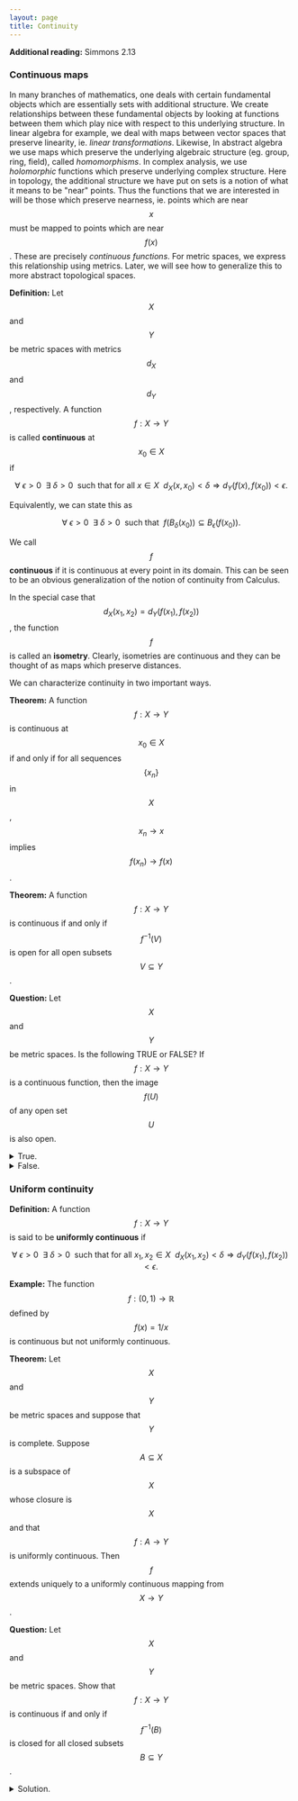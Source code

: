 ```yaml
---
layout: page
title: Continuity
---
```


**Additional reading:** Simmons 2.13

### Continuous maps
In many branches of mathematics, one deals with certain fundamental objects which are essentially sets with additional structure.
We create relationships between these fundamental objects by looking at functions between them which play nice with respect to this underlying structure.
In linear algebra for example, we deal with maps between vector spaces that preserve linearity, ie. *linear transformations*.
Likewise, In abstract algebra we use maps which preserve the underlying algebraic structure (eg. group, ring, field), called *homomorphisms*.
In complex analysis, we use *holomorphic* functions which preserve underlying complex structure.
Here in topology, the additional structure we have put on sets is a notion of what it means to be "near" points.
Thus the functions that we are interested in will be those which preserve nearness, ie. points which are near $$x$$ must be mapped to points which are near $$f(x)$$.
These are precisely *continuous functions*.
For metric spaces, we express this relationship using metrics.  Later, we will see how to generalize this to more abstract topological spaces.

**Definition:** Let $$X$$ and $$Y$$ be metric spaces with metrics $$d_X$$ and $$d_Y$$, respectively.  A function $$f: X\rightarrow Y$$ is called **continuous** at $$x_0\in X$$ if

$$\forall\ \epsilon>0\ \ \exists\ \delta>0\ \ \text{such that for all $x\in X$}\ \ d_X(x,x_0) < \delta\Rightarrow d_Y(f(x),f(x_0)) < \epsilon.$$

Equivalently, we can state this as

$$\forall\ \epsilon>0\ \ \exists\ \delta>0\ \ \text{such that}\ \ f(B_\delta(x_0))\subseteq B_\epsilon(f(x_0)).$$

We call $$f$$ **continuous** if it is continuous at every point in its domain.  This can be seen to be an obvious generalization of the notion of continuity from Calculus.

In the special case that $$d_X(x_1,x_2) = d_Y(f(x_1),f(x_2))$$, the function $$f$$ is called an **isometry**.  Clearly, isometries are continuous and they can be thought of as maps which preserve distances.

We can characterize continuity in two important ways.

**Theorem:** A function $$f: X\rightarrow Y$$ is continuous at $$x_0\in X$$ if and only if for all sequences $$\{x_n\}$$ in $$X$$, $$x_n\rightarrow x$$ implies $$f(x_n)\rightarrow f(x)$$.

**Theorem:** A function $$f: X\rightarrow Y$$ is continuous if and only if $$f^{-1}(V)$$ is open for all open subsets $$V\subseteq Y$$.

**Question:** Let $$X$$ and $$Y$$ be metric spaces.  Is the following TRUE or FALSE?  If $$f:X\rightarrow Y$$ is a continuous function, then the image $$f(U)$$ of any open set $$U$$ is also open.

<details>
  <summary>True.</summary>
  Careful, consider for example a constant function.
</details>
<details>
  <summary>False.</summary>
  That's right!  Can you think of an explicit counter-example?
</details>


### Uniform continuity

**Definition:** A function $$f: X\rightarrow Y$$ is said to be **uniformly continuous** if

$$\forall\ \epsilon>0\ \ \exists\ \delta>0\ \ \text{such that for all $x_1,x_2\in X$}\ \ d_X(x_1,x_2) < \delta\Rightarrow d_Y(f(x_1),f(x_2)) < \epsilon.$$

**Example:** The function $$f: (0,1)\rightarrow\mathbb R$$ defined by $$f(x) = 1/x$$ is continuous but not uniformly continuous.

**Theorem:** Let $$X$$ and $$Y$$ be metric spaces and suppose that $$Y$$ is complete.  Suppose $$A\subseteq X$$ is a subspace of $$X$$ whose closure is $$X$$ and that $$f: A\rightarrow Y$$ is uniformly continuous.  Then $$f$$ extends uniquely to a uniformly continuous mapping from $$X\rightarrow Y$$.


**Question:** Let $$X$$ and $$Y$$ be metric spaces.  Show that $$f:X\rightarrow Y$$ is continuous if and only if $$f^{-1}(B)$$ is closed for all closed subsets $$B\subseteq Y$$.

<details>
  <summary>Solution.</summary>
  Use the fact the a set is closed if and only if it's complement is open.
</details>







